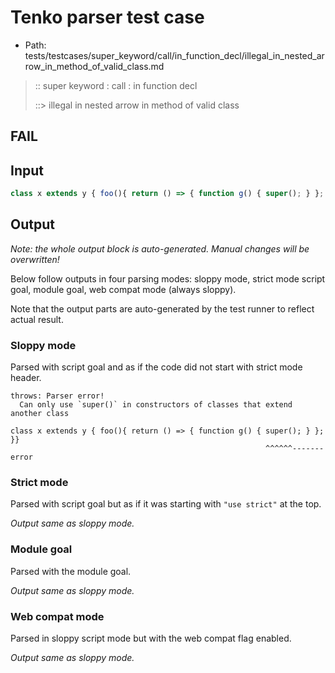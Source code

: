 # Tenko parser test case

- Path: tests/testcases/super_keyword/call/in_function_decl/illegal_in_nested_arrow_in_method_of_valid_class.md

> :: super keyword : call : in function decl
>
> ::> illegal in nested arrow in method of valid class
## FAIL

## Input


`````js
class x extends y { foo(){ return () => { function g() { super(); } }; }}
`````

## Output

_Note: the whole output block is auto-generated. Manual changes will be overwritten!_

Below follow outputs in four parsing modes: sloppy mode, strict mode script goal, module goal, web compat mode (always sloppy).

Note that the output parts are auto-generated by the test runner to reflect actual result.

### Sloppy mode

Parsed with script goal and as if the code did not start with strict mode header.

`````
throws: Parser error!
  Can only use `super()` in constructors of classes that extend another class

class x extends y { foo(){ return () => { function g() { super(); } }; }}
                                                         ^^^^^^------- error
`````

### Strict mode

Parsed with script goal but as if it was starting with `"use strict"` at the top.

_Output same as sloppy mode._

### Module goal

Parsed with the module goal.

_Output same as sloppy mode._

### Web compat mode

Parsed in sloppy script mode but with the web compat flag enabled.

_Output same as sloppy mode._
